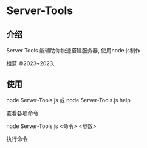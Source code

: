 # Server-Tools

## 介绍

Server Tools 能辅助你快速搭建服务器,
使用node.js制作

橙蓝 ©2023~2023,

## 使用

node Server-Tools.js 或 node Server-Tools.js help

查看各项命令

node Server-Tools.js <命令> <参数>

执行命令

